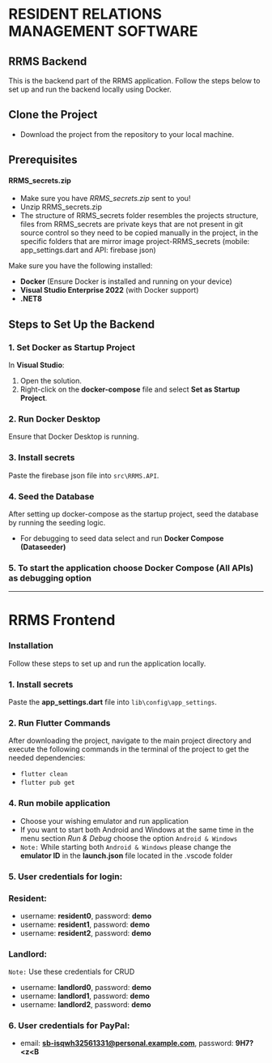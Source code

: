 # **RESIDENT RELATIONS MANAGEMENT SOFTWARE** 

## **RRMS Backend**

This is the backend part of the RRMS application. Follow the steps below to set up and run the backend locally using Docker.
## **Clone the Project**

- Download the project from the repository to your local machine.
## **Prerequisites**

#### RRMS_secrets.zip
- Make sure you have *RRMS_secrets.zip* sent to you!
- Unzip RRMS_secrets.zip
- The structure of RRMS_secrets folder resembles the projects structure, files from RRMS_secrets are private keys that are not present in git source control so they need to be copied manually in the project, in the specific folders that are mirror image project-RRMS_secrets (mobile: app_settings.dart and API: firebase json)


Make sure you have the following installed:
- **Docker** (Ensure Docker is installed and running on your device)
- **Visual Studio Enterprise 2022** (with Docker support)
- **.NET8**


## **Steps to Set Up the Backend**
### **1. Set Docker as Startup Project**

In **Visual Studio**:
1. Open the solution.
2. Right-click on the **docker-compose** file and select **Set as Startup Project**.

### **2. Run Docker Desktop**
Ensure that Docker Desktop is running.

### **3. Install secrets**

Paste the firebase json file into `src\RRMS.API`.

### **4. Seed the Database**

After setting up docker-compose as the startup project, seed the database by running the seeding logic.

- For debugging to seed data select and run **Docker Compose (Dataseeder)**

### **5. To start the application choose Docker Compose (All APIs) as debugging option**

__________________________________________________________________________________________

# **RRMS Frontend**

### **Installation**

Follow these steps to set up and run the application locally.
### **1. Install secrets**
Paste the **app_settings.dart** file into `lib\config\app_settings`.

### **2. Run Flutter Commands**

After downloading the project, navigate to the main project directory and execute the following commands in the terminal of the project to get the needed dependencies:

- `flutter clean`
- `flutter pub get`

### **4. Run mobile application**
- Choose your wishing emulator and run application
- If you want to start both Android and Windows at the same time in the menu section *Run & Debug* choose the option `Android & Windows`
- `Note:` While starting both `Android & Windows` please change the **emulator ID** in the **launch.json** file located in the .vscode folder
### **5. User credentials for login:**
###  **Resident:**
- username: **resident0**, password: **demo**
- username: **resident1**, password: **demo**
- username: **resident2**, password: **demo**

###  **Landlord:**
`Note:` Use these credentials for CRUD
- username: **landlord0**, password: **demo**
- username: **landlord1**, password: **demo**
- username: **landlord2**, password: **demo**

### **6. User credentials for PayPal:**
- email: **sb-isqwh32561331@personal.example.com**, password: **9H7?<z<B**


